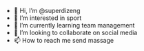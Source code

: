 - 👋 Hi, I’m @superdizeng
- 👀 I’m interested in sport
- 🌱 I’m currently learning team management
- 💞️ I’m looking to collaborate on social media
- 📫 How to reach me send massage

<!---
superdizeng/superdizeng is a ✨ special ✨ repository because its `README.md` (this file) appears on your GitHub profile.
You can click the Preview link to take a look at your changes.
--->
